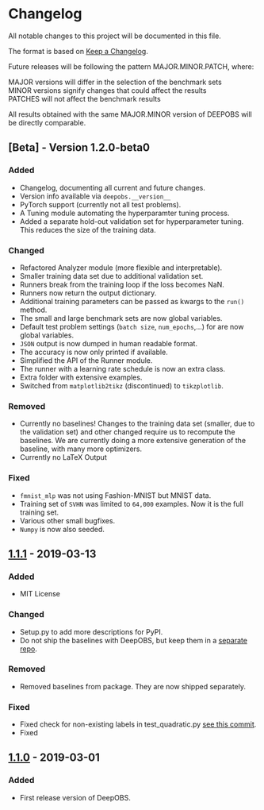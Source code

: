 # Changelog
All notable changes to this project will be documented in this file.

The format is based on [Keep a Changelog](https://keepachangelog.com/en/1.0.0/).

Future releases will be following the pattern MAJOR.MINOR.PATCH, where:

MAJOR versions will differ in the selection of the benchmark sets  
MINOR versions signify changes that could affect the results  
PATCHES will not affect the benchmark results

All results obtained with the same MAJOR.MINOR version of DEEPOBS will be directly comparable.

## [Beta] - Version 1.2.0-beta0
### Added
- Changelog, documenting all current and future changes.
- Version info available via `deepobs.__version__`
- PyTorch support (currently not all test problems).
- A Tuning module automating the hyperparamter tuning process.
- Added a separate hold-out validation set for hyperparameter tuning. This reduces the size of the training data.
### Changed
- Refactored Analyzer module (more flexible and interpretable).
- Smaller training data set due to additional validation set.
- Runners break from the training loop if the loss becomes NaN.
- Runners now return the output dictionary.
- Additional training parameters can be passed as kwargs to the `run()` method.
- The small and large benchmark sets are now global variables.
- Default test problem settings (`batch size`, `num_epochs`,...) for are now global variables.
- `JSON` output is now dumped in human readable format.
- The accuracy is now only printed if available.
- Simplified the API of the Runner module.
- The runner with a learning rate schedule is now an extra class.
- Extra folder with extensive examples.
- Switched from `matplotlib2tikz` (discontinued) to `tikzplotlib`.
### Removed
- Currently no baselines! Changes to the training data set (smaller, due to the validation set) and other changed require us to recompute the baselines. We are currently doing a more extensive generation of the baseline, with many more optimizers.
- Currently no LaTeX Output
### Fixed
- `fmnist_mlp` was not using Fashion-MNIST but MNIST data.
- Training set of `SVHN` was limited to `64,000` examples. Now it is the full training set.
- Various other small bugfixes.
- `Numpy` is now also seeded.

## [1.1.1] - 2019-03-13
### Added
- MIT License
### Changed
- Setup.py to add more descriptions for PyPI.
- Do not ship the baselines with DeepOBS, but keep them in a [separate repo](https://github.com/fsschneider/DeepOBS_Baselines).
### Removed
- Removed baselines from package. They are now shipped separately.
### Fixed
- Fixed check for non-existing labels in test_quadratic.py [see this commit](https://github.com/fsschneider/DeepOBS/commit/2c287a89a9197a9880cbb00ff13516c128cc26f2).
- Fixed 

## [1.1.0] - 2019-03-01
### Added
- First release version of DeepOBS.


[Unreleased]: https://github.com/fsschneider/DeepOBS/compare/v1.1.1...v1.2.0-beta0

[1.1.1]: https://github.com/fsschneider/DeepOBS/compare/v1.1.0...v1.1.1
[1.1.0]: https://github.com/fsschneider/DeepOBS/releases/tag/v1.1.0
